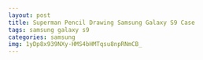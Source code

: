 ```yaml
---
layout: post
title: Superman Pencil Drawing Samsung Galaxy S9 Case
tags: samsung galaxy s9
categories: samsung
img: 1yDp8x939NXy-HMS4bHMTqsu8npRNmCB_
---
```


